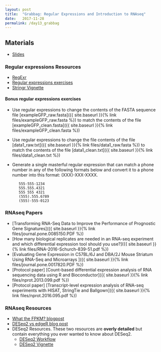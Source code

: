 ```yaml
---
layout: post
title:  "Grabbag: Regular Expressions and Introduction to RNAseq"
date:   2017-11-28
permalink: /day13_grabbag
---
```



## Materials 

+ [Slides](./slides/day13_grabbag.pdf)

### Regular expressions Resources

+ [RegExr](https://regexr.com/)
+ [Regular expressions exercises](https://regexone.com/lesson/introduction_abcs)
+ [Stringr Vignette](https://cran.r-project.org/web/packages/stringr/vignettes/stringr.html)

#### Bonus regular expressions exercises

+ Use regular expressions to change the contents of the FASTA sequence file [exampleGFP_raw.fasta]({{ site.baseurl }}{% link files/exampleGFP_raw.fasta %}) to match the contents of the file [exampleGFP_clean.fasta]({{ site.baseurl }}{% link files/exampleGFP_clean.fasta %})

+ Use regular expressions to change the file contents of the file [data1_raw.txt]({{ site.baseurl }}{% link files/data1_raw.fasta %}) to match the contents of the file [data1_clean.txt]({{ site.baseurl }}{% link files/data1_clean.txt %})

+ Generate a single masterful regular expression that can match a phone number in any of the following formats below and convert it to a phone number into this format: (XXX)-XXX-XXXX.

		 555-555-1234
		 555.555.4321
		 555 555 4321
		 (555).555.6789
		 (555)-555-0123

### RNAseq Papers

+ [Transforming RNA-Seq Data to Improve the Performance of Prognostic Gene Signatures]({{ site.baseurl }}{% link files/journal.pone.0085150.PDF %})
+ [How many biological replicates are needed in an RNA-seq experiment and which differential expression tool should you use?]({{ site.baseurl }}{% link files/RNA-2016-Schurch-839-51.pdf %})
+ [Evaluating Gene Expression in C57BL/6J and DBA/2J Mouse Striatum Using RNA-Seq and Microarrays
]({{ site.baseurl }}{% link files/journal.pone.0017820.PDF %})
+  [Protocol paper] [Count-based differential expression analysis of RNA sequencing data using R and Bioconductor]({{ site.baseurl }}{% link files/nprot.2013.099.pdf %})
+  [Protocol paper] [Transcript-level expression analysis of RNA-seq experiments with HISAT, StringTie and Ballgown]({{ site.baseurl }}{% link files/nprot.2016.095.pdf %})

### RNAseq Resources

+ [What the FPKM? blogpost](https://haroldpimentel.wordpress.com/2014/05/08/what-the-fpkm-a-review-rna-seq-expression-units/)
+ [DESeq2 vs edgeR blog post](https://mikelove.wordpress.com/2016/09/28/deseq2-or-edger/)
+ DESeq2 Resources. These two resources are **overly detailed** but contain everything you ever wanted to know about DESeq2.
	+ [DESeq2 Workflow](https://www.bioconductor.org/help/workflows/rnaseqGene/)
	+ [DESeq2 Vignette](http://bioconductor.org/packages/devel/bioc/vignettes/DESeq2/inst/doc/DESeq2.html)
